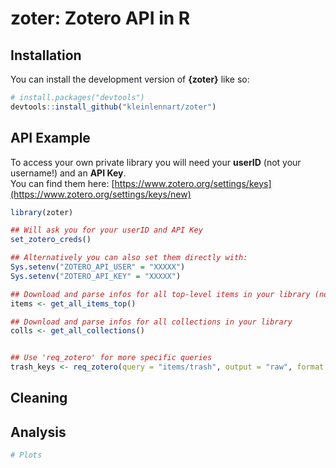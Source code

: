 
<!-- README.md is generated from README.Rmd. Please edit that file -->

# zoter: Zotero API in R

<!-- badges: start -->
<!-- badges: end -->

## Installation

You can install the development version of **{zoter}** like so:

``` r
# install.packages("devtools")
devtools::install_github("kleinlennart/zoter")
```

## API Example

To access your own private library you will need your **userID** (not
your username!) and an **API Key**.  
You can find them here:
[https://www.zotero.org/settings/keys](https://www.zotero.org/settings/keys/new)

``` r
library(zoter)

## Will ask you for your userID and API Key
set_zotero_creds()

## Alternatively you can also set them directly with:
Sys.setenv("ZOTERO_API_USER" = "XXXXX")
Sys.setenv("ZOTERO_API_KEY" = "XXXXX")

## Download and parse infos for all top-level items in your library (not notes or attachments)
items <- get_all_items_top()

## Download and parse infos for all collections in your library
colls <- get_all_collections()


## Use 'req_zotero' for more specific queries
trash_keys <- req_zotero(query = "items/trash", output = "raw", format = "keys")
```

## Cleaning

## Analysis

``` r
# Plots
```
